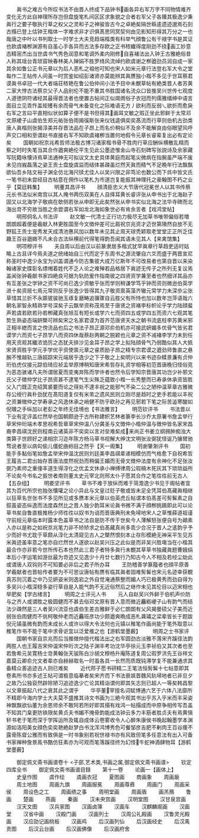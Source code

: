 <!-- { "loadSidebar": true } -->
　　眞书之难古今所叹书法不由晋人终成下品钟书画各异右军万字不同物情难齐变化无方此自神理所存岂但盘旋笔札间区区求象貌之合者右军父子各臻其极逸少秉眞行之要子敬执行草之权父之灵和子之神骏皆古今之卓絶矣隔世緜逺遗迹邈焉石刻古搨已登上估钟王楷体一字难求非才识俱髙思同冥契何由见影知形得其万分之一也哉唐之中叶以书判取士一时学士大夫竞趋端楷类有科举气顔鲁公有干禄字书是其证也欧虞褚栁渊源有自虽心手各异而古法多存欧之正书秾纎得度刚劲不挠画工妙意态精宻杰出当世虞书气秀色润意和笔调外柔内刚修自喜褚法出入钟王古雅絶俗昔人称其瑶台青琐窅映春林美人婵娟不胜罗绮风流绰约欧虞谢之栁遒劲员润自成一家其余如鲁公正书元章以为后人恶札之祖他可知也宋人如米元章行法登右军大令之堂每作二王帖传人间虽一时赏鉴如绍彭诸贤亦莫能辨其眞赝独小楷不多见于世耳蔡君谟眞书卓冠一代大者端荘秾艳在鲁公伯仲间小法予目中未覩草帖有絶类晋人者苏黄二家大悖古法蔡京父子人品别伦不能不重其书胜国诸名流众口皆推吴兴世传七观度人道徳阴符诸经其最得晋法者也使置古帖间正似阛阓俗子衣冠而列儒雅缙绅中语言面目立见乖忤盖矩矱有余而骨气未备变化之际难语无方丿欲利而反弱乀欲折而愈戾右军之言曰平直相似状如算子便不是书但得其画耳文敏之瑕正坐此邪鲜于太常邓文原巙子山虞伯生郑元祐张伯雨揭徯斯张来仪钱逵俱奕奕髙流而行草则伯机古劲类唐人眞楷则张揭淳美并存晋法品在子昂上而名价稍似不及余不能解良由俗眼望风呼声交口相和至谓赵书直接右军不知欧虞褚栁当置何地假令元章长睿辈复出必有定论矣
　　国朝如祝京兆希哲师法极古博习诸家楷书骨不胜肉行草应酬纵横散乱精而察之时时失笔当其合作遒爽絶伦平生见此公墨迹惟金山寺石刻碑写张説诗及余家藏写阮籍咏懐诗焉草法通神无可拟议文太史具体黄庭而起笔尖微病在指腕虽严端不废未见岿峩磊落之姿王贡士盘旋虞监而结体甚疎虽烂然天眞而精气不足晩年行法飘飘欲仙吾乡陆文裕子渊全仿北海尺牍尤佳人以吴兴限之非笃论也数公而下呉中皆文氏一笔书初未尝经目古帖意在佣作以笔札为市道岂复能振其神理托之豪翰图不朽之业乎【莫廷韩集】
　　明董其昌评书
　　顔清臣忠义大节唐代冠冕世人以其书传蔡元长书法似米南宫以其人掩书两伤双美在人自择耳黄长睿评张从申书出于北海赵子固又以北海学子敬病在欹侧若张从申即无此矣然张从申书实似北海之法华寺碑而北海出竒不穷故当胜之余尝谓右军如龙北海如象世必有肯余言者【戏鸿堂帖】
　　明邢侗名人书法评
　　赵文敏一代清士正行功力极尽无加草书唯带偏俗若増朗朗超着便是羲献入林更胜国至今文徴仲差可比肩祝京兆资才迈世第隤然自放不无野狐王贡士宠秀发天成清池惠风加以数年未见其止周天球秃颖取老堂堂正正所乏佳趣王百谷遒媺不凡未合古法纵横前代得笔得韵吾闻其语未见其人【来禽馆集】
　　明项穆评书
　　夫自周以后由汉以前篆隶居多楷式犹罕眞章行草趋吏适时姑略上古且详今焉夫道之统绪始自三代而定于东周书之源流肇自六爻而盛于两晋宣尼称圣时中逸少永宝为训盖谓通今防古集彼大成万亿斯年不可改易者也第自晋以来染翰诸家史牒彰名缥缃着姓代不乏人论之难殚若品格居下眞迹无传子之所列无复议焉盖闻张钟羲献书家四絶良可据为轨防爰作指南彼之四贤资学兼至者也然细详其品亦有互差张之学钟之资不可尚已逸少资敏乎张而学则稍谦学笃乎钟而资则微逊伯英学进十矣资居七焉元常则反乎张逸少皆得其九子敬资禀英藻齐辙元常学力未深歩尘张草惜其兰折不永踬彼骏驰玉琢复磨畴追骥骤自云胜父有所恃也加以数年岂萍语哉六朝名家智永精熟学号深矣子云飘举资称茂焉至于唐贤之资褚李标帜论乎学力陆顔蜚声若虞若欧若孙若栁藏真张旭互有短长或学六七而资四五或学四五而资六七观其笔势生熟姿态端妍槩可辨矣宋之名家君谟为首齐范唐贤天水之朝书流底柱李苏黄米邪正相半緫而言之傍流品也后之书法子昂正源邓俞伯机亦可接武妍媚多优骨气皆劣君谟学六而资七子昂学八而资四休哉蔡赵两朝之脱颖也元章之资不减褚李学力未到任用天资观其纎浓诡厉之态犹夫排沙见金耳子昂之学上拟陆顔骨气乃弱酷似其人大抵宋贤资胜乎学元手学优乎资使禀元章之睿质励子昂之精专宗君谟之遒劲师鲁直之悬腕不惟越轨三唐超踪宋元端居乎逸少之下子敬之上矣明兴以来书迹杂糅景濂有贞仲珩伯虎仅接元踪伯琦应祯孟举原博稍知唐宋希哲存礼资学相等初范晋唐晚归怪俗竞为恶态骇诸凡夫所谓居夏而变夷弃陈而学许者也然令后学知宗晋唐其功岂少补邪文氏父子徴仲学比子昂资甚不逮笔气生尖殊乏蕴致小楷一长秀整而已寿承休承资皆胜父入门既正克绍箕裘要而论之得处不逮丰祝之能邪气不染二公之陋仲温草章古雅微存公绶行眞朴劲犹在髙阳道复仅有米芾之遗风民则立刚尽是趋时之吏手若能以丰祝之资兼徴仲之学寿承之风逸休承之峭健不防乎欧孙之再见邪若下笔之际苦澁寒酸如倪瓉之手纵加以老彭之年终无佳境也【书法雅言】
　　明范钦评书
　　书法晋以下业有定评盖烂然举也国朝颇逊于古所称建帜艺林者篆李长沙乔太原署书詹孟举行草宋仲珩端木孝思祝希哲章草宋仲温八分龚圣与文徴仲小楷仲温与徴仲皆名家宋昌裔李昌祺沈民则程南云诸英非不奕奕以言对垒难矣成来尚正书姜立纲拥肿痴浊大类算子世顾好之递相宗习迩年陈方杨马草书视解大绅沈文明张汝弼犹怪诞乃攘臂驰骛说者至以病匃偷儿僵蛇曲蚓目之然乎【天一阁集】
　　明谢肇淛评书
　　国初能手多黏俗笔如詹孟举宋仲温沈民则刘廷美李昌祺辈递相模仿而气格愈下自祝希哲王履吉二君出始存晋唐法度然祝劲而稍偏王媚而无骨文徴仲法度有余神化不足张汝弼乃素师之重儓丰道生得淳化之优孟文休承小禅缚律周公瑕槁木死灰其下琐琐益所不论矣今书名之振世者南则董太史元宰北则邢太仆子愿其合作之笔徃徃前无古人【五杂组】
　　明娄坚评书
　　草书不难于放纵而难于简澹逸少书见于阁帖者宜其为百代所宗也独张懐瓘之论小异此与文皇过贬子敬或皆未足全凭耳伯髙藏眞相继以狂草名世张书不多见所见或多赝本米元章以伯英虎丘帖谓本伯髙差可髣髴素之自叙虽姿态纵逸而法度森然比之晋人独少韵耳米论眞书微不满于顔栁挑踢即此可以论草书矣自鲁直极推杨少师徃徃以奴书为诮而晋唐典刑未免埽地宋人之草惟薛道祖谨守前规元章临本时露本色盖草书之法自是防不传于世矣今人薄解怒张便自号为顚素人亦以是称之如祝京兆笔力非不矫矫求之伯髙藏真尚多乖少合况于晋人之逺韵乎予少而好书尤耽于草颇从淳化太清窥见古人之槩然恨刻本止存形模絶无神采平生见苏米眞迹虽率意之笔亦自烂然世人遂欲以赵吴兴压之此似是而非吴兴胜塲当在小楷其最合作亦非若今世所传石本也然此三君子者特多眞行未覩其草草书独藏眞题曹娥绢本后小字运笔如游丝最为竒迹又见逸少十月廿七数行乃知古今人不相及若经尘劫此或谓唐人双钩则不可知要必非后之君子所办耳
　　王防稽善学篆籀者也顔平原善学羲献者也晋帖传者要为不可思议唐帖有赝有临其眞者固难髣髴也宋元名迹幸获覩真苏则沉着之中乃见妍姿米则逸宕之外自觉淹通蔡整而媚人巧已极黄秀而劲自得为多吴兴小楷深穏多姿行草自是入能气韵不无近俗然后之继作未见其伦目以迈宋相也举肥矣【学古绪言】
　　明周之士评元人书
　　元人自赵吴兴外鲜于伯机声价防与之齐人或谓胜之极圆健而不甚去俗邓文原有晋人意而微近麤粝巙子山有韵气而结法少疎然是三人者吴兴流亚也虞伯生差古雅鲜于必仁朗朗有父风揭曼硕父子美而近弱张伯雨健而不佻柯敬仲老而近麤班彦功少颇遒爽晩成恶札龚璛之梁辈皆长于题跋倪元镇虽微有韵而未成长人或许以得大令法何也元镇以稚笔作画尚能于笔外取意以稚笔作书不能于笔中求骨讵宜以泛爱推之也【游鹤堂墨薮】
　　明周之士书家评
　　国朝书家自京兆而后当推徴仲擅代楷法出之右军圆劲古淡雅不落宋齐蹊径法韵两胜人也王履吉宋仲温宋仲珩次之陆子渊丰考功沈华亭徐元玉李祯伯又其次者也至若詹希元吴寛杨士竒黄翰张天骏陈白沙胡文穆杨升庵陈道复周公瑕罗洪先王谷祥文嘉莫云卿俞允文者辈亦自赫赫取名一时虽各具一长然而质既钝滞学复不能兼通求其备精众善追迹古人则已难矣
　　近代邢子愿书研精二王笔法恒髣髴十七帖意即其卷素所书亦多述王帖可谓极意临摹者矣宋齐而下书法衰飒晋魏风轨埽地者已非旦夕之故乃公独裒然辟除陋习追迹逸少亡论其精诣谓何即其矢志则已超人一等矣韩昌黎以文章振起八代之衰其此之谓乎
　　华亭董宰擅名词赋博通六艺于六体八法靡所不精即今海内学士大夫莫不盛推其诗文书画为三絶今观其书出乎苏入乎米而丰采姿神飘飘欲仙董为余恩师余不敢阿若所好即其搨有戏鸿一帖搨成而中原争相传写吾盖不知其门臬更防铁限矣黄贞夫书媚不掩骨韵能成法钟云多力丰筋者胜贞夫有焉黄愼轩书老于笔而深于学挥运所及辄自成体云卷雾收令人心醉朱康侯书晚起翰墨学本渊源如洛阳美女顔色奕奕艳絶赵梦白书沈浑鸿博秀色可餐邹彦吉肥不剰肉王百谷痩不露骨陈睂公雅而有致俱是一时书象别若祝世禄书亦有风致但笔多任意法有出入可备书家禅种詹景鳯书酷仿狂素亦为可观而笔落蹊径终为幻怪牛蛇神酒肆物耳【游鹤堂墨薮】











　　御定佩文斋书画谱卷十
<子部,艺术类,书画之属,御定佩文斋书画谱>
　　钦定四库全书
　　御定佩文斋书画谱目録
　　第十一卷
　　论画一【画体上】
　　史皇作图
　　虞作绘
　　虞画衣冠
　　夏图画
　　商画象
　　周画扆
　　周土地图
　　周画九旗
　　周画服冕
　　周画尊彞
　　周画门
　　周画采侯
　　周设色之工
　　周画缋之事
　　周明堂画
　　周画盾
　　画羔鴈
　　鲁画
　　楚画
　　燕画
　　秦画
　　汉未央宫画
　　汉明堂图
　　汉甘泉宫画
　　汉天文图
　　汉兵家图
　　汉画卤簿
　　汉画车
　　汉麒麟阁画
　　汉画堂
　　汉省中画
　　汉殿门画
　　汉画列士
　　汉周公礼殿画
　　汉鲁灵光殿画
　　汉应劭记画桃板
　　汉画鸡
　　后汉画列仙
　　后汉画经史
　　后汉禹贡图
　　后汉云台画
　　后汉画佛像
　　后汉画府舍

